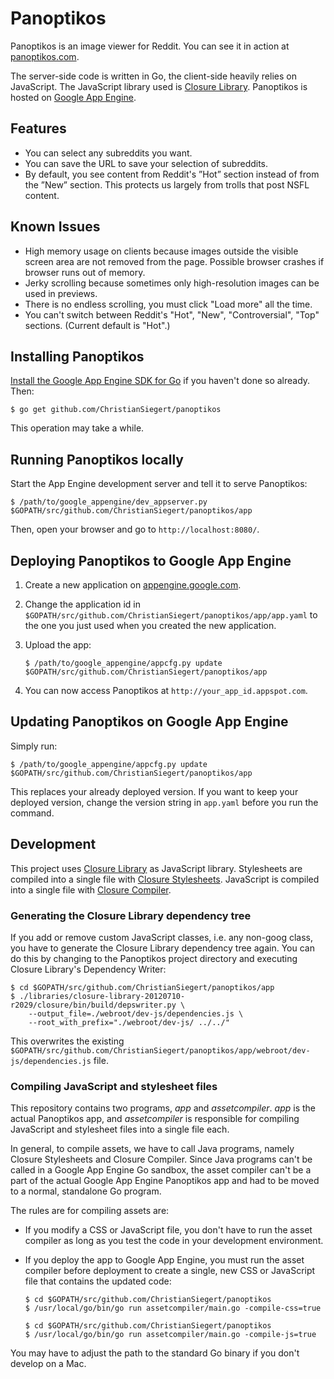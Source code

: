 # Panoptikos

Panoptikos is an image viewer for Reddit. You can see it in action at [panoptikos.com](http://www.panoptikos.com/).

The server-side code is written in Go, the client-side heavily relies on JavaScript. The JavaScript library used is [Closure Library](https://developers.google.com/closure/library/). Panoptikos is hosted on [Google App Engine](https://developers.google.com/appengine/).

## Features

* You can select any subreddits you want.
* You can save the URL to save your selection of subreddits.
* By default, you see content from Reddit's ”Hot” section instead of from the ”New” section. This protects us largely from trolls that post NSFL content.

## Known Issues

* High memory usage on clients because images outside the visible screen area are not removed from the page. Possible browser crashes if browser runs out of memory.
* Jerky scrolling because sometimes only high-resolution images can be used in previews.
* There is no endless scrolling, you must click "Load more" all the time.
* You can't switch between Reddit's "Hot", "New", "Controversial", "Top" sections. (Current default is "Hot".)

## Installing Panoptikos

[Install the Google App Engine SDK for Go](https://developers.google.com/appengine/downloads#Google_App_Engine_SDK_for_Go) if you haven't done so already. Then:

	$ go get github.com/ChristianSiegert/panoptikos

This operation may take a while.

## Running Panoptikos locally

Start the App Engine development server and tell it to serve Panoptikos:

	$ /path/to/google_appengine/dev_appserver.py $GOPATH/src/github.com/ChristianSiegert/panoptikos/app

Then, open your browser and go to `http://localhost:8080/`.

## Deploying Panoptikos to Google App Engine

1. Create a new application on [appengine.google.com](https://appengine.google.com/).
2. Change the application id in `$GOPATH/src/github.com/ChristianSiegert/panoptikos/app/app.yaml` to the one you just used when you created the new application.
3. Upload the app:

	```
	$ /path/to/google_appengine/appcfg.py update $GOPATH/src/github.com/ChristianSiegert/panoptikos/app
	```

4. You can now access Panoptikos at `http://your_app_id.appspot.com`.

## Updating Panoptikos on Google App Engine

Simply run:

	$ /path/to/google_appengine/appcfg.py update $GOPATH/src/github.com/ChristianSiegert/panoptikos/app

This replaces your already deployed version. If you want to keep your deployed version, change the version string in `app.yaml` before you run the command.

## Development

This project uses [Closure Library](https://developers.google.com/closure/library/) as JavaScript library. Stylesheets are compiled into a single file with [Closure Stylesheets](http://code.google.com/p/closure-stylesheets/). JavaScript is compiled into a single file with [Closure Compiler](https://developers.google.com/closure/compiler/).

### Generating the Closure Library dependency tree

If you add or remove custom JavaScript classes, i.e. any non-goog class, you have to generate the Closure Library dependency tree again. You can do this by changing to the Panoptikos project directory and executing Closure Library's Dependency Writer:

	$ cd $GOPATH/src/github.com/ChristianSiegert/panoptikos/app
	$ ./libraries/closure-library-20120710-r2029/closure/bin/build/depswriter.py \
		--output_file=./webroot/dev-js/dependencies.js \
		--root_with_prefix="./webroot/dev-js/ ../../"

This overwrites the existing `$GOPATH/src/github.com/ChristianSiegert/panoptikos/app/webroot/dev-js/dependencies.js` file.

### Compiling JavaScript and stylesheet files

This repository contains two programs, _app_ and _assetcompiler_. _app_ is the actual Panoptikos app, and _assetcompiler_ is responsible for compiling JavaScript and stylesheet files into a single file each.

In general, to compile assets, we have to call Java programs, namely Closure Stylesheets and Closure Compiler. Since Java programs can't be called in a Google App Engine Go sandbox, the asset compiler can't be a part of the actual Google App Engine Panoptikos app and had to be moved to a normal, standalone Go program.

The rules are for compiling assets are:

* If you modify a CSS or JavaScript file, you don't have to run the asset compiler as long as you test the code in your development environment.

* If you deploy the app to Google App Engine, you must run the asset compiler before deployment to create a single, new CSS or JavaScript file that contains the updated code:

	```
	$ cd $GOPATH/src/github.com/ChristianSiegert/panoptikos
	$ /usr/local/go/bin/go run assetcompiler/main.go -compile-css=true
	```

	```
	$ cd $GOPATH/src/github.com/ChristianSiegert/panoptikos
	$ /usr/local/go/bin/go run assetcompiler/main.go -compile-js=true
	```

You may have to adjust the path to the standard Go binary if you don't develop on a Mac.
